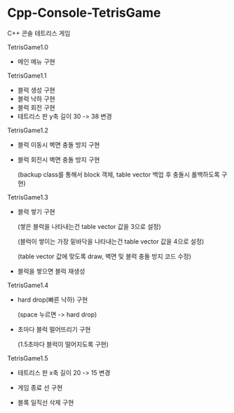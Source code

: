 # Cpp-Console-TetrisGame
C++ 콘솔 테트리스 게임

TetrisGame1.0
- 메인 메뉴 구현

TetrisGame1.1
- 블럭 생성 구현
- 블럭 낙하 구현
- 블럭 회전 구현
- 테트리스 판 y축 길이 30 -> 38 변경

TetrisGame1.2
- 블럭 이동시 벽면 충돌 방지 구현
- 블럭 회전시 벽면 충돌 방지 구현

  (backup class를 통해서 block 객체, table vector 백업 후 충돌시 롤백하도록 구현)
  
 TetrisGame1.3
 - 블럭 쌓기 구현

    (쌓은 블럭을 나타내는건 table vector 값을 3으로 설정)

    (블럭이 쌓이는 가장 밑바닥을 나타내는건 table vector 값을 4으로 설정)

    (table vector 값에 맞도록 draw, 벽면 및 블럭 충돌 방지 코드 수정)
 
 - 블럭을 쌓으면 블럭 재생성
 
  TetrisGame1.4
  - hard drop(빠른 낙하) 구현

      (space 누르면 -> hard drop)

  - 초마다 블럭 떨어뜨리기 구현

      (1.5초마다 블럭이 떨어지도록 구현)
      
 TetrisGame1.5
  - 테트리스 판 x축 길이 20 -> 15 변경

  - 게임 종료 선 구현

  - 블록 일직선 삭제 구현

